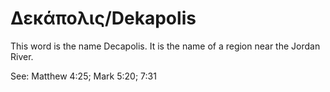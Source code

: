 # Δεκάπολις/Dekapolis
This word is the name Decapolis. It is the name of a region near the Jordan River.

See: Matthew 4:25; Mark 5:20; 7:31
